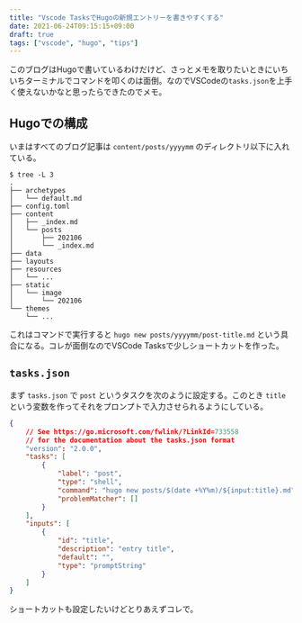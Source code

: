 ```yaml
---
title: "Vscode TasksでHugoの新規エントリーを書きやすくする"
date: 2021-06-24T09:15:15+09:00
draft: true
tags: ["vscode", "hugo", "tips"]
---
```


このブログはHugoで書いているわけだけど、さっとメモを取りたいときにいちいちターミナルでコマンドを叩くのは面倒。なのでVSCodeの`tasks.json`を上手く使えないかなと思ったらできたのでメモ。

## Hugoでの構成

いまはすべてのブログ記事は `content/posts/yyyymm` のディレクトリ以下に入れている。

```console
$ tree -L 3
.
├── archetypes
│   └── default.md
├── config.toml
├── content
│   ├── _index.md
│   └── posts
│       ├── 202106
│       └── _index.md
├── data
├── layouts
├── resources
│   └── ...
├── static
│   └── image
│       └── 202106
└── themes
    └── ...
```

これはコマンドで実行すると `hugo new posts/yyyymm/post-title.md` という具合になる。コレが面倒なのでVSCode Tasksで少しショートカットを作った。

## `tasks.json`

まず `tasks.json` で `post` というタスクを次のように設定する。このとき `title` という変数を作ってそれをプロンプトで入力させられるようにしている。

```json
{
    // See https://go.microsoft.com/fwlink/?LinkId=733558
    // for the documentation about the tasks.json format
    "version": "2.0.0",
    "tasks": [
        {
            "label": "post",
            "type": "shell",
            "command": "hugo new posts/$(date +%Y%m)/${input:title}.md",
            "problemMatcher": []
        }
    ],
    "inputs": [
        {
            "id": "title",
            "description": "entry title",
            "default": "",
            "type": "promptString"
        }
    ]
}
```

ショートカットも設定したいけどとりあえずコレで。
